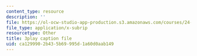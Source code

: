 ```yaml
---
content_type: resource
description: ''
file: https://ol-ocw-studio-app-production.s3.amazonaws.com/courses/24-912-black-matters-introduction-to-black-studies-spring-2017/ca1299902b435b69995d1a60d0aab149_oEUo2faDJNA.vtt
file_type: application/x-subrip
resourcetype: Other
title: 3play caption file
uid: ca129990-2b43-5b69-995d-1a60d0aab149
---
```

